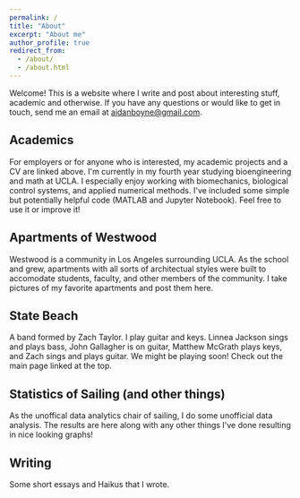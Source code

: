 ```yaml
---
permalink: /
title: "About"
excerpt: "About me"
author_profile: true
redirect_from: 
  - /about/
  - /about.html
---
```


Welcome! This is a website where I write and post about interesting stuff, academic and otherwise. If you have any questions or would like to get in touch, send me an email at aidanboyne@gmail.com. 

Academics
------
For employers or for anyone who is interested, my academic projects and a CV are linked above. I'm currently in my fourth year studying bioengineering and math at UCLA. I especially enjoy working with biomechanics, biological control systems, and applied numerical methods. I've included some simple but potentially helpful code (MATLAB and Jupyter Notebook). Feel free to use it or improve it!

Apartments of Westwood
------
Westwood is a community in Los Angeles surrounding UCLA. As the school and grew, apartments with all sorts of architectual styles were built to accomodate students, faculty, and other members of the community. I take pictures of my favorite apartments and post them here.


State Beach
------
A band formed by Zach Taylor. I play guitar and keys. Linnea Jackson sings and plays bass, John Gallagher is on guitar, Matthew McGrath plays keys, and Zach sings and plays guitar. We might be playing soon! Check out the main page linked at the top.

Statistics of Sailing (and other things)
------
As the unoffical data analytics chair of sailing, I do some unofficial data analysis. The results are here along with any other things I've done resulting in nice looking graphs!

Writing
------
Some short essays and Haikus that I wrote. 
